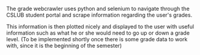 The grade webcrawler uses python and selenium to navigate through the
CSLUB student portal and scrape information regarding the user's grades.

This information is then plotted nicely and displayed to the user with 
useful information such as what he or she would need to go up or down
a grade level. (To be implemented shortly once there is some grade 
data to work with, since it is the beginning of the semester)
